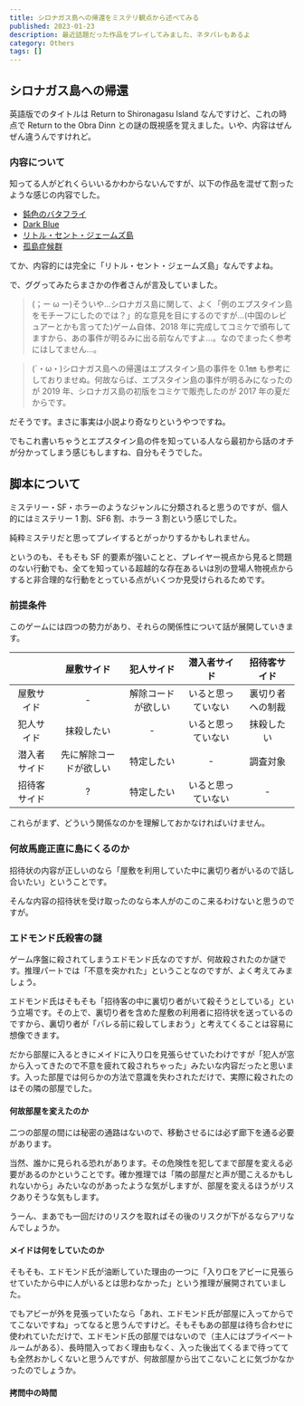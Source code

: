 ```yaml
---
title: シロナガス島への帰還をミステリ観点から述べてみる
published: 2023-01-23
description: 最近話題だった作品をプレイしてみました、ネタバレもあるよ
category: Others
tags: []
---
```


## シロナガス島への帰還

英語版でのタイトルは Return to Shironagasu Island なんですけど、これの時点で Return to the Obra Dinn との謎の既視感を覚えました。いや、内容はぜんぜん違うんですけれど。

### 内容について

知ってる人がどれくらいいるかわからないんですが、以下の作品を混ぜて割ったような感じの内容でした。

- [鈍色のバタフライ](https://www.kemco.jp/sp/games/bt/ja/index.html)
- [Dark Blue](https://s-digi.jp/lilim/02_soft/02_darkness/05_db/db01.html)
- [リトル・セント・ジェームズ島](https://ja.wikipedia.org/wiki/%E3%83%AA%E3%83%88%E3%83%AB%E3%83%BB%E3%82%BB%E3%83%B3%E3%83%88%E3%83%BB%E3%82%B8%E3%82%A7%E3%83%BC%E3%83%A0%E3%82%BA%E5%B3%B6)
- [孤島症候群](https://www.amazon.co.jp/dp/4044292035)

てか、内容的には完全に「リトル・セント・ジェームズ島」なんですよね。

で、ググってみたらまさかの作者さんが言及していました。

> (；ー ω ー)そういや…シロナガス島に関して、よく「例のエプスタイン島をモチーフにしたのでは？」的な意見を目にするのですが…(中国のレビュアーとかも言ってた)ゲーム自体、2018 年に完成してコミケで頒布してますから、あの事件が明るみに出る前なんですよ…。なのでまったく参考にはしてません…。

> (´・ω・)シロナガス島への帰還はエプスタイン島の事件を 0.1㎜ も参考にしておりませぬ。何故ならば、エプスタイン島の事件が明るみになったのが 2019 年、シロナガス島の初版をコミケで販売したのが 2017 年の夏だからです。

だそうです。まさに事実は小説より奇なりというやつですね。

でもこれ書いちゃうとエプスタイン島の件を知っている人なら最初から話のオチが分かってしまう感じもしますね、自分もそうでした。

## 脚本について

ミステリー・SF・ホラーのようなジャンルに分類されると思うのですが、個人的にはミステリー 1 割、SF6 割、ホラー 3 割という感じでした。

純粋ミステリだと思ってプレイするとがっかりするかもしれません。

というのも、そもそも SF 的要素が強いことと、プレイヤー視点から見ると問題のない行動でも、全てを知っている超越的な存在あるいは別の登場人物視点からすると非合理的な行動をとっている点がいくつか見受けられるためです。

### 前提条件

このゲームには四つの勢力があり、それらの関係性について話が展開していきます。

|              |       屋敷サイド       |     犯人サイド     |    潜入者サイド    |   招待客サイド   |
| :----------: | :--------------------: | :----------------: | :----------------: | :--------------: |
|  屋敷サイド  |           -            | 解除コードが欲しい | いると思っていない | 裏切り者への制裁 |
|  犯人サイド  |       抹殺したい       |         -          | いると思っていない |    抹殺したい    |
| 潜入者サイド | 先に解除コードが欲しい |     特定したい     |         -          |     調査対象     |
| 招待客サイド |           ?            |     特定したい     | いると思っていない |        -         |

これらがまず、どういう関係なのかを理解しておかなければいけません。

### 何故馬鹿正直に島にくるのか

招待状の内容が正しいのなら「屋敷を利用していた中に裏切り者がいるので話し合いたい」ということです。

そんな内容の招待状を受け取ったのなら本人がのこのこ来るわけないと思うのですが。

### エドモンド氏殺害の謎

ゲーム序盤に殺されてしまうエドモンド氏なのですが、何故殺されたのか謎です。推理パートでは「不意を突かれた」ということなのですが、よく考えてみましょう。

エドモンド氏はそもそも「招待客の中に裏切り者がいて殺そうとしている」という立場です。その上で、裏切り者を含めた屋敷の利用者に招待状を送っているのですから、裏切り者が「バレる前に殺してしまおう」と考えてくることは容易に想像できます。

だから部屋に入るときにメイドに入り口を見張らせていたわけですが「犯人が窓から入ってきたので不意を疲れて殺されちゃった」みたいな内容だったと思います。入った部屋では何らかの方法で意識を失わされただけで、実際に殺されたのはその隣の部屋でした。

#### 何故部屋を変えたのか

二つの部屋の間には秘密の通路はないので、移動させるには必ず廊下を通る必要があります。

当然、誰かに見られる恐れがあります。その危険性を犯してまで部屋を変える必要があるのかということです。確か推理では「隣の部屋だと声が聞こえるかもしれないから」みたいなのがあったような気がしますが、部屋を変えるほうがリスクありそうな気もします。

うーん、まあでも一回だけのリスクを取ればその後のリスクが下がるならアリなんでしょうか。

#### メイドは何をしていたのか

そもそも、エドモンド氏が油断していた理由の一つに「入り口をアビーに見張らせていたから中に人がいるとは思わなかった」という推理が展開されていました。

でもアビーが外を見張っていたなら「あれ、エドモンド氏が部屋に入ってからでてこないですね」ってなると思うんですけど。そもそもあの部屋は待ち合わせに使われていただけで、エドモンド氏の部屋ではないので（主人にはプライベートルームがある）、長時間入っておく理由もなく、入った後出てくるまで待ってても全然おかしくないと思うんですが、何故部屋から出てこないことに気づかなかったのでしょうか。

#### 拷問中の時間
